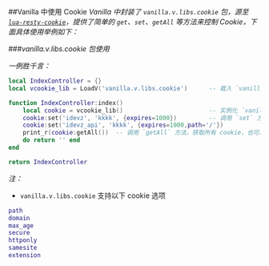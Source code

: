 ##Vanilla 中使用 Cookie
*Vanilla 中封装了 `vanilla.v.libs.cookie` 包，源至 [`lua-resty-cookie`](https://github.com/cloudflare/lua-resty-cookie)，提供了简单的 `get`、`set`、`getAll` 等方法来控制 Cookie，下面具体使用举例如下：*

###*vanilla.v.libs.cookie 包使用*

*一例胜千言：*

```lua
local IndexController = {}
local vcookie_lib = LoadV('vanilla.v.libs.cookie')      -- 载入 `vanilla.v.libs.cookie` 包

function IndexController:index()
    local cookie = vcookie_lib()                        -- 实例化 `vanilla.v.libs.cookie` 类
    cookie:set('idevz', 'kkkk', {expires=1000})         -- 调用 `set` 方法，设置 cookie
    cookie:set('idevz_api', 'kkkk', {expires=1000,path='/'})
    print_r(cookie:getAll())  -- 调用 `getAll` 方法，获取所有 cookie，也可以调用 `get` 获取单个cookie
    do return '' end
end

return IndexController
```

*注：*

* `vanilla.v.libs.cookie` 支持以下 cookie 选项

```lua
path
domain
max_age
secure
httponly
samesite
extension
```
